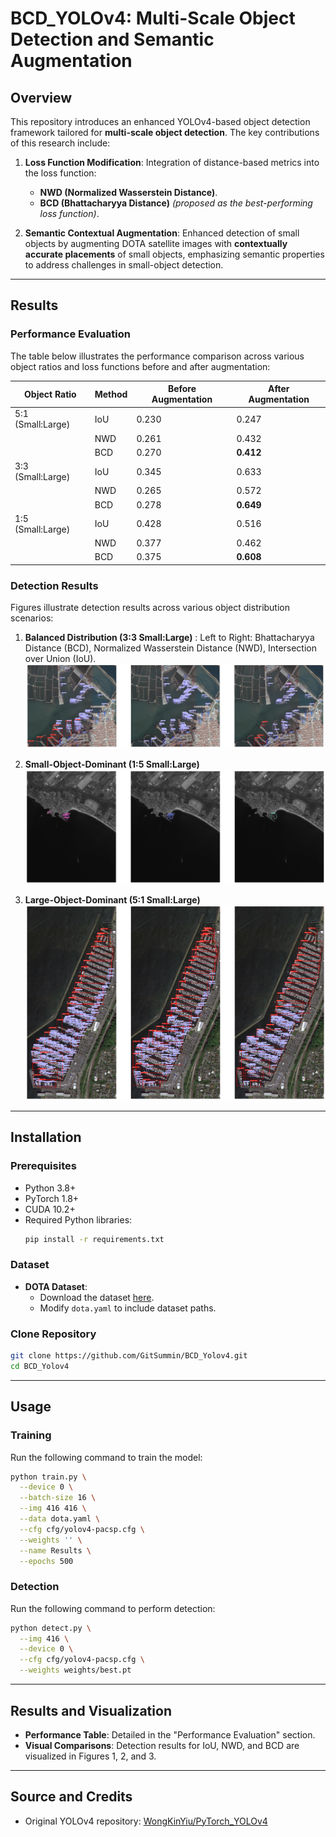 # BCD_YOLOv4: Multi-Scale Object Detection and Semantic Augmentation

## Overview

This repository introduces an enhanced YOLOv4-based object detection framework tailored for **multi-scale object detection**. The key contributions of this research include:

1. **Loss Function Modification**: Integration of distance-based metrics into the loss function:
   - **NWD (Normalized Wasserstein Distance)**.
   - **BCD (Bhattacharyya Distance)** *(proposed as the best-performing loss function)*.

2. **Semantic Contextual Augmentation**: Enhanced detection of small objects by augmenting DOTA satellite images with **contextually accurate placements** of small objects, emphasizing semantic properties to address challenges in small-object detection.

---

## Results

### Performance Evaluation
The table below illustrates the performance comparison across various object ratios and loss functions before and after augmentation:

| Object Ratio        | Method | Before Augmentation | After Augmentation |
|---------------------|--------|---------------------|--------------------|
| 5:1 (Small:Large)   | IoU    | 0.230               | 0.247              |
|                     | NWD    | 0.261               | 0.432              |
|                     | BCD    | 0.270               | **0.412**          |
| 3:3 (Small:Large)   | IoU    | 0.345               | 0.633              |
|                     | NWD    | 0.265               | 0.572              |
|                     | BCD    | 0.278               | **0.649**          |
| 1:5 (Small:Large)   | IoU    | 0.428               | 0.516              |
|                     | NWD    | 0.377               | 0.462              |
|                     | BCD    | 0.375               | **0.608**          |

### Detection Results

Figures illustrate detection results across various object distribution scenarios:

1. **Balanced Distribution (3:3 Small:Large)**
   : Left to Right: Bhattacharyya Distance (BCD), Normalized Wasserstein Distance (NWD), Intersection over Union (IoU).
   ![3:3 Results](figure/detect_1.png)

2. **Small-Object-Dominant (1:5 Small:Large)**
   ![1:5 Results](figure/detect_3.png)

3. **Large-Object-Dominant (5:1 Small:Large)**
   ![5:1 Results](figure/detect_2.png)

---

## Installation

### Prerequisites
- Python 3.8+
- PyTorch 1.8+
- CUDA 10.2+
- Required Python libraries:
  ```bash
  pip install -r requirements.txt
  ```

### Dataset
- **DOTA Dataset**:
  - Download the dataset [here](https://captain-whu.github.io/DOTA/).
  - Modify `dota.yaml` to include dataset paths.

### Clone Repository
```bash
git clone https://github.com/GitSummin/BCD_Yolov4.git
cd BCD_Yolov4
```

---

## Usage

### Training
Run the following command to train the model:
```bash
python train.py \
  --device 0 \
  --batch-size 16 \
  --img 416 416 \
  --data dota.yaml \
  --cfg cfg/yolov4-pacsp.cfg \
  --weights '' \
  --name Results \
  --epochs 500
```

### Detection
Run the following command to perform detection:
```bash
python detect.py \
  --img 416 \
  --device 0 \
  --cfg cfg/yolov4-pacsp.cfg \
  --weights weights/best.pt
```

---

## Results and Visualization

- **Performance Table**: Detailed in the "Performance Evaluation" section.
- **Visual Comparisons**: Detection results for IoU, NWD, and BCD are visualized in Figures 1, 2, and 3.

---

## Source and Credits

- Original YOLOv4 repository: [WongKinYiu/PyTorch_YOLOv4](https://github.com/WongKinYiu/PyTorch_YOLOv4)

